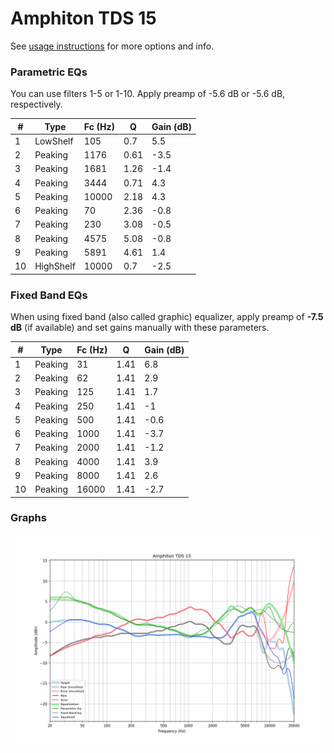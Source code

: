 # Amphiton TDS 15
See [usage instructions](https://github.com/jaakkopasanen/AutoEq#usage) for more options and info.

### Parametric EQs
You can use filters 1-5 or 1-10. Apply preamp of -5.6 dB or -5.6 dB, respectively.

|   # | Type      |   Fc (Hz) |    Q |   Gain (dB) |
|-----|-----------|-----------|------|-------------|
|   1 | LowShelf  |       105 | 0.7  |         5.5 |
|   2 | Peaking   |      1176 | 0.61 |        -3.5 |
|   3 | Peaking   |      1681 | 1.26 |        -1.4 |
|   4 | Peaking   |      3444 | 0.71 |         4.3 |
|   5 | Peaking   |     10000 | 2.18 |         4.3 |
|   6 | Peaking   |        70 | 2.36 |        -0.8 |
|   7 | Peaking   |       230 | 3.08 |        -0.5 |
|   8 | Peaking   |      4575 | 5.08 |        -0.8 |
|   9 | Peaking   |      5891 | 4.61 |         1.4 |
|  10 | HighShelf |     10000 | 0.7  |        -2.5 |

### Fixed Band EQs
When using fixed band (also called graphic) equalizer, apply preamp of **-7.5 dB** (if available) and set gains manually with these parameters.

|   # | Type    |   Fc (Hz) |    Q |   Gain (dB) |
|-----|---------|-----------|------|-------------|
|   1 | Peaking |        31 | 1.41 |         6.8 |
|   2 | Peaking |        62 | 1.41 |         2.9 |
|   3 | Peaking |       125 | 1.41 |         1.7 |
|   4 | Peaking |       250 | 1.41 |        -1   |
|   5 | Peaking |       500 | 1.41 |        -0.6 |
|   6 | Peaking |      1000 | 1.41 |        -3.7 |
|   7 | Peaking |      2000 | 1.41 |        -1.2 |
|   8 | Peaking |      4000 | 1.41 |         3.9 |
|   9 | Peaking |      8000 | 1.41 |         2.6 |
|  10 | Peaking |     16000 | 1.41 |        -2.7 |

### Graphs
![](./Amphiton%20TDS%2015.png)
